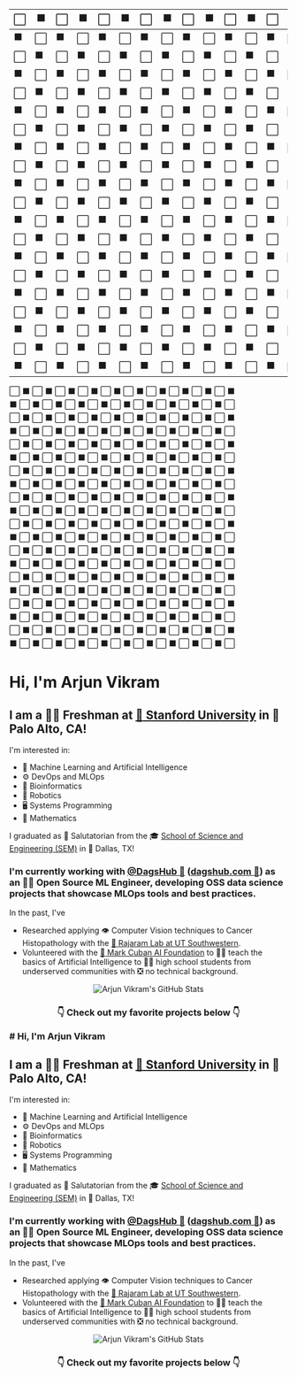 | :white_large_square: | :black_large_square: | :white_large_square: | :black_large_square: | :white_large_square: | :black_large_square: | :white_large_square: | :black_large_square: | :white_large_square: | :black_large_square: | :white_large_square: | :black_large_square: | :white_large_square: | :black_large_square: | :white_large_square: | :black_large_square: | :white_large_square: | :black_large_square: | :white_large_square: | :black_large_square: |
| -------------------- | -------------------- | -------------------- | -------------------- | -------------------- | -------------------- | -------------------- | -------------------- | -------------------- | -------------------- | -------------------- | -------------------- | -------------------- | -------------------- | -------------------- | -------------------- | -------------------- | -------------------- | -------------------- | -------------------- |
| :black_large_square: | :white_large_square: | :black_large_square: | :white_large_square: | :black_large_square: | :white_large_square: | :black_large_square: | :white_large_square: | :black_large_square: | :white_large_square: | :black_large_square: | :white_large_square: | :black_large_square: | :white_large_square: | :black_large_square: | :white_large_square: | :black_large_square: | :white_large_square: | :black_large_square: | :white_large_square: |
| :white_large_square: | :black_large_square: | :white_large_square: | :black_large_square: | :white_large_square: | :black_large_square: | :white_large_square: | :black_large_square: | :white_large_square: | :black_large_square: | :white_large_square: | :black_large_square: | :white_large_square: | :black_large_square: | :white_large_square: | :black_large_square: | :white_large_square: | :black_large_square: | :white_large_square: | :black_large_square: |
| :black_large_square: | :white_large_square: | :black_large_square: | :white_large_square: | :black_large_square: | :white_large_square: | :black_large_square: | :white_large_square: | :black_large_square: | :white_large_square: | :black_large_square: | :white_large_square: | :black_large_square: | :white_large_square: | :black_large_square: | :white_large_square: | :black_large_square: | :white_large_square: | :black_large_square: | :white_large_square: |
| :white_large_square: | :black_large_square: | :white_large_square: | :black_large_square: | :white_large_square: | :black_large_square: | :white_large_square: | :black_large_square: | :white_large_square: | :black_large_square: | :white_large_square: | :black_large_square: | :white_large_square: | :black_large_square: | :white_large_square: | :black_large_square: | :white_large_square: | :black_large_square: | :white_large_square: | :black_large_square: |
| :black_large_square: | :white_large_square: | :black_large_square: | :white_large_square: | :black_large_square: | :white_large_square: | :black_large_square: | :white_large_square: | :black_large_square: | :white_large_square: | :black_large_square: | :white_large_square: | :black_large_square: | :white_large_square: | :black_large_square: | :white_large_square: | :black_large_square: | :white_large_square: | :black_large_square: | :white_large_square: |
| :white_large_square: | :black_large_square: | :white_large_square: | :black_large_square: | :white_large_square: | :black_large_square: | :white_large_square: | :black_large_square: | :white_large_square: | :black_large_square: | :white_large_square: | :black_large_square: | :white_large_square: | :black_large_square: | :white_large_square: | :black_large_square: | :white_large_square: | :black_large_square: | :white_large_square: | :black_large_square: |
| :black_large_square: | :white_large_square: | :black_large_square: | :white_large_square: | :black_large_square: | :white_large_square: | :black_large_square: | :white_large_square: | :black_large_square: | :white_large_square: | :black_large_square: | :white_large_square: | :black_large_square: | :white_large_square: | :black_large_square: | :white_large_square: | :black_large_square: | :white_large_square: | :black_large_square: | :white_large_square: |
| :white_large_square: | :black_large_square: | :white_large_square: | :black_large_square: | :white_large_square: | :black_large_square: | :white_large_square: | :black_large_square: | :white_large_square: | :black_large_square: | :white_large_square: | :black_large_square: | :white_large_square: | :black_large_square: | :white_large_square: | :black_large_square: | :white_large_square: | :black_large_square: | :white_large_square: | :black_large_square: |
| :black_large_square: | :white_large_square: | :black_large_square: | :white_large_square: | :black_large_square: | :white_large_square: | :black_large_square: | :white_large_square: | :black_large_square: | :white_large_square: | :black_large_square: | :white_large_square: | :black_large_square: | :white_large_square: | :black_large_square: | :white_large_square: | :black_large_square: | :white_large_square: | :black_large_square: | :white_large_square: |
| :white_large_square: | :black_large_square: | :white_large_square: | :black_large_square: | :white_large_square: | :black_large_square: | :white_large_square: | :black_large_square: | :white_large_square: | :black_large_square: | :white_large_square: | :black_large_square: | :white_large_square: | :black_large_square: | :white_large_square: | :black_large_square: | :white_large_square: | :black_large_square: | :white_large_square: | :black_large_square: |
| :black_large_square: | :white_large_square: | :black_large_square: | :white_large_square: | :black_large_square: | :white_large_square: | :black_large_square: | :white_large_square: | :black_large_square: | :white_large_square: | :black_large_square: | :white_large_square: | :black_large_square: | :white_large_square: | :black_large_square: | :white_large_square: | :black_large_square: | :white_large_square: | :black_large_square: | :white_large_square: |
| :white_large_square: | :black_large_square: | :white_large_square: | :black_large_square: | :white_large_square: | :black_large_square: | :white_large_square: | :black_large_square: | :white_large_square: | :black_large_square: | :white_large_square: | :black_large_square: | :white_large_square: | :black_large_square: | :white_large_square: | :black_large_square: | :white_large_square: | :black_large_square: | :white_large_square: | :black_large_square: |
| :black_large_square: | :white_large_square: | :black_large_square: | :white_large_square: | :black_large_square: | :white_large_square: | :black_large_square: | :white_large_square: | :black_large_square: | :white_large_square: | :black_large_square: | :white_large_square: | :black_large_square: | :white_large_square: | :black_large_square: | :white_large_square: | :black_large_square: | :white_large_square: | :black_large_square: | :white_large_square: |
| :white_large_square: | :black_large_square: | :white_large_square: | :black_large_square: | :white_large_square: | :black_large_square: | :white_large_square: | :black_large_square: | :white_large_square: | :black_large_square: | :white_large_square: | :black_large_square: | :white_large_square: | :black_large_square: | :white_large_square: | :black_large_square: | :white_large_square: | :black_large_square: | :white_large_square: | :black_large_square: |
| :black_large_square: | :white_large_square: | :black_large_square: | :white_large_square: | :black_large_square: | :white_large_square: | :black_large_square: | :white_large_square: | :black_large_square: | :white_large_square: | :black_large_square: | :white_large_square: | :black_large_square: | :white_large_square: | :black_large_square: | :white_large_square: | :black_large_square: | :white_large_square: | :black_large_square: | :white_large_square: |
| :white_large_square: | :black_large_square: | :white_large_square: | :black_large_square: | :white_large_square: | :black_large_square: | :white_large_square: | :black_large_square: | :white_large_square: | :black_large_square: | :white_large_square: | :black_large_square: | :white_large_square: | :black_large_square: | :white_large_square: | :black_large_square: | :white_large_square: | :black_large_square: | :white_large_square: | :black_large_square: |
| :black_large_square: | :white_large_square: | :black_large_square: | :white_large_square: | :black_large_square: | :white_large_square: | :black_large_square: | :white_large_square: | :black_large_square: | :white_large_square: | :black_large_square: | :white_large_square: | :black_large_square: | :white_large_square: | :black_large_square: | :white_large_square: | :black_large_square: | :white_large_square: | :black_large_square: | :white_large_square: |
| :white_large_square: | :black_large_square: | :white_large_square: | :black_large_square: | :white_large_square: | :black_large_square: | :white_large_square: | :black_large_square: | :white_large_square: | :black_large_square: | :white_large_square: | :black_large_square: | :white_large_square: | :black_large_square: | :white_large_square: | :black_large_square: | :white_large_square: | :black_large_square: | :white_large_square: | :black_large_square: |
| :black_large_square: | :white_large_square: | :black_large_square: | :white_large_square: | :black_large_square: | :white_large_square: | :black_large_square: | :white_large_square: | :black_large_square: | :white_large_square: | :black_large_square: | :white_large_square: | :black_large_square: | :white_large_square: | :black_large_square: | :white_large_square: | :black_large_square: | :white_large_square: | :black_large_square: | :white_large_square: |

:white_large_square:  :black_large_square:  :white_large_square:  :black_large_square:  :white_large_square:  :black_large_square:  :white_large_square:  :black_large_square:  :white_large_square:  :black_large_square:  :white_large_square:  :black_large_square:  :white_large_square:  :black_large_square:  :white_large_square:  :black_large_square:  :white_large_square:  :black_large_square:  :white_large_square:  :black_large_square:  
:black_large_square:  :white_large_square:  :black_large_square:  :white_large_square:  :black_large_square:  :white_large_square:  :black_large_square:  :white_large_square:  :black_large_square:  :white_large_square:  :black_large_square:  :white_large_square:  :black_large_square:  :white_large_square:  :black_large_square:  :white_large_square:  :black_large_square:  :white_large_square:  :black_large_square:  :white_large_square:  
:white_large_square:  :black_large_square:  :white_large_square:  :black_large_square:  :white_large_square:  :black_large_square:  :white_large_square:  :black_large_square:  :white_large_square:  :black_large_square:  :white_large_square:  :black_large_square:  :white_large_square:  :black_large_square:  :white_large_square:  :black_large_square:  :white_large_square:  :black_large_square:  :white_large_square:  :black_large_square:  
:black_large_square:  :white_large_square:  :black_large_square:  :white_large_square:  :black_large_square:  :white_large_square:  :black_large_square:  :white_large_square:  :black_large_square:  :white_large_square:  :black_large_square:  :white_large_square:  :black_large_square:  :white_large_square:  :black_large_square:  :white_large_square:  :black_large_square:  :white_large_square:  :black_large_square:  :white_large_square:  
:white_large_square:  :black_large_square:  :white_large_square:  :black_large_square:  :white_large_square:  :black_large_square:  :white_large_square:  :black_large_square:  :white_large_square:  :black_large_square:  :white_large_square:  :black_large_square:  :white_large_square:  :black_large_square:  :white_large_square:  :black_large_square:  :white_large_square:  :black_large_square:  :white_large_square:  :black_large_square:  
:black_large_square:  :white_large_square:  :black_large_square:  :white_large_square:  :black_large_square:  :white_large_square:  :black_large_square:  :white_large_square:  :black_large_square:  :white_large_square:  :black_large_square:  :white_large_square:  :black_large_square:  :white_large_square:  :black_large_square:  :white_large_square:  :black_large_square:  :white_large_square:  :black_large_square:  :white_large_square:  
:white_large_square:  :black_large_square:  :white_large_square:  :black_large_square:  :white_large_square:  :black_large_square:  :white_large_square:  :black_large_square:  :white_large_square:  :black_large_square:  :white_large_square:  :black_large_square:  :white_large_square:  :black_large_square:  :white_large_square:  :black_large_square:  :white_large_square:  :black_large_square:  :white_large_square:  :black_large_square:  
:black_large_square:  :white_large_square:  :black_large_square:  :white_large_square:  :black_large_square:  :white_large_square:  :black_large_square:  :white_large_square:  :black_large_square:  :white_large_square:  :black_large_square:  :white_large_square:  :black_large_square:  :white_large_square:  :black_large_square:  :white_large_square:  :black_large_square:  :white_large_square:  :black_large_square:  :white_large_square:  
:white_large_square:  :black_large_square:  :white_large_square:  :black_large_square:  :white_large_square:  :black_large_square:  :white_large_square:  :black_large_square:  :white_large_square:  :black_large_square:  :white_large_square:  :black_large_square:  :white_large_square:  :black_large_square:  :white_large_square:  :black_large_square:  :white_large_square:  :black_large_square:  :white_large_square:  :black_large_square:  
:black_large_square:  :white_large_square:  :black_large_square:  :white_large_square:  :black_large_square:  :white_large_square:  :black_large_square:  :white_large_square:  :black_large_square:  :white_large_square:  :black_large_square:  :white_large_square:  :black_large_square:  :white_large_square:  :black_large_square:  :white_large_square:  :black_large_square:  :white_large_square:  :black_large_square:  :white_large_square:  
:white_large_square:  :black_large_square:  :white_large_square:  :black_large_square:  :white_large_square:  :black_large_square:  :white_large_square:  :black_large_square:  :white_large_square:  :black_large_square:  :white_large_square:  :black_large_square:  :white_large_square:  :black_large_square:  :white_large_square:  :black_large_square:  :white_large_square:  :black_large_square:  :white_large_square:  :black_large_square:  
:black_large_square:  :white_large_square:  :black_large_square:  :white_large_square:  :black_large_square:  :white_large_square:  :black_large_square:  :white_large_square:  :black_large_square:  :white_large_square:  :black_large_square:  :white_large_square:  :black_large_square:  :white_large_square:  :black_large_square:  :white_large_square:  :black_large_square:  :white_large_square:  :black_large_square:  :white_large_square:  
:white_large_square:  :black_large_square:  :white_large_square:  :black_large_square:  :white_large_square:  :black_large_square:  :white_large_square:  :black_large_square:  :white_large_square:  :black_large_square:  :white_large_square:  :black_large_square:  :white_large_square:  :black_large_square:  :white_large_square:  :black_large_square:  :white_large_square:  :black_large_square:  :white_large_square:  :black_large_square:  
:black_large_square:  :white_large_square:  :black_large_square:  :white_large_square:  :black_large_square:  :white_large_square:  :black_large_square:  :white_large_square:  :black_large_square:  :white_large_square:  :black_large_square:  :white_large_square:  :black_large_square:  :white_large_square:  :black_large_square:  :white_large_square:  :black_large_square:  :white_large_square:  :black_large_square:  :white_large_square:  
:white_large_square:  :black_large_square:  :white_large_square:  :black_large_square:  :white_large_square:  :black_large_square:  :white_large_square:  :black_large_square:  :white_large_square:  :black_large_square:  :white_large_square:  :black_large_square:  :white_large_square:  :black_large_square:  :white_large_square:  :black_large_square:  :white_large_square:  :black_large_square:  :white_large_square:  :black_large_square:  
:black_large_square:  :white_large_square:  :black_large_square:  :white_large_square:  :black_large_square:  :white_large_square:  :black_large_square:  :white_large_square:  :black_large_square:  :white_large_square:  :black_large_square:  :white_large_square:  :black_large_square:  :white_large_square:  :black_large_square:  :white_large_square:  :black_large_square:  :white_large_square:  :black_large_square:  :white_large_square:  
:white_large_square:  :black_large_square:  :white_large_square:  :black_large_square:  :white_large_square:  :black_large_square:  :white_large_square:  :black_large_square:  :white_large_square:  :black_large_square:  :white_large_square:  :black_large_square:  :white_large_square:  :black_large_square:  :white_large_square:  :black_large_square:  :white_large_square:  :black_large_square:  :white_large_square:  :black_large_square:  
:black_large_square:  :white_large_square:  :black_large_square:  :white_large_square:  :black_large_square:  :white_large_square:  :black_large_square:  :white_large_square:  :black_large_square:  :white_large_square:  :black_large_square:  :white_large_square:  :black_large_square:  :white_large_square:  :black_large_square:  :white_large_square:  :black_large_square:  :white_large_square:  :black_large_square:  :white_large_square:  
:white_large_square:  :black_large_square:  :white_large_square:  :black_large_square:  :white_large_square:  :black_large_square:  :white_large_square:  :black_large_square:  :white_large_square:  :black_large_square:  :white_large_square:  :black_large_square:  :white_large_square:  :black_large_square:  :white_large_square:  :black_large_square:  :white_large_square:  :black_large_square:  :white_large_square:  :black_large_square:  
:black_large_square:  :white_large_square:  :black_large_square:  :white_large_square:  :black_large_square:  :white_large_square:  :black_large_square:  :white_large_square:  :black_large_square:  :white_large_square:  :black_large_square:  :white_large_square:  :black_large_square:  :white_large_square:  :black_large_square:  :white_large_square:  :black_large_square:  :white_large_square:  :black_large_square:  :white_large_square:

# Hi, I'm Arjun Vikram

## I am a :biking_man: Freshman at [:evergreen_tree: Stanford University](https://cs.stanford.edu/) in :round_pushpin:Palo Alto, CA! 

I'm interested in:

- :brain: Machine Learning and Artificial Intelligence
- :gear: DevOps and MLOps
- :dna: Bioinformatics
- :robot: Robotics
- :desktop_computer: Systems Programming
- :abacus: Mathematics

I graduated as :2nd_place_medal: Salutatorian from the :mortar_board: [School of Science and Engineering (SEM)](https://www.semagnet.org/) in :cowboy_hat_face: Dallas, TX!

### I'm currently working with [@DagsHub :dog:](https://github.com/dagshub) ([dagshub.com :paw_prints:](https://dagshub.com/)) as an :man_technologist: Open Source ML Engineer, developing OSS data science projects that showcase MLOps tools and best practices.

In the past, I've

- Researched applying :eye: Computer Vision techniques to Cancer Histopathology with the [:test_tube: Rajaram Lab at UT Southwestern](https://www.rajaramlab.org/).
- Volunteered with the [:basketball: Mark Cuban AI Foundation](https://markcubancompanies.com/projects/ai-bootcamps/) to :man_teacher: teach the basics of Artificial Intelligence to :woman_student: high school students from underserved communities with :negative_squared_cross_mark: no technical background.

<p align="center">
  <img src="https://github-readme-stats.vercel.app/api?username=arjvik&include_all_commits=true&count_private=true&show_icons=true&bg_color=30,e96443,904e95&title_color=fff&text_color=fff&icon_color=ffff00&border_radius=20&hide_border=true" alt="Arjun Vikram's GitHub Stats"/>
</p>

### <p align="center"> :point_down: Check out my favorite projects below :point_down: </p># Hi, I'm Arjun Vikram

## I am a :biking_man: Freshman at [:evergreen_tree: Stanford University](https://cs.stanford.edu/) in :round_pushpin:Palo Alto, CA! 

I'm interested in:

- :brain: Machine Learning and Artificial Intelligence
- :gear: DevOps and MLOps
- :dna: Bioinformatics
- :robot: Robotics
- :desktop_computer: Systems Programming
- :abacus: Mathematics

I graduated as :2nd_place_medal: Salutatorian from the :mortar_board: [School of Science and Engineering (SEM)](https://www.semagnet.org/) in :cowboy_hat_face: Dallas, TX!

### I'm currently working with [@DagsHub :dog:](https://github.com/dagshub) ([dagshub.com :paw_prints:](https://dagshub.com/)) as an :man_technologist: Open Source ML Engineer, developing OSS data science projects that showcase MLOps tools and best practices.

In the past, I've

- Researched applying :eye: Computer Vision techniques to Cancer Histopathology with the [:test_tube: Rajaram Lab at UT Southwestern](https://www.rajaramlab.org/).
- Volunteered with the [:basketball: Mark Cuban AI Foundation](https://markcubancompanies.com/projects/ai-bootcamps/) to :man_teacher: teach the basics of Artificial Intelligence to :woman_student: high school students from underserved communities with :negative_squared_cross_mark: no technical background.

<p align="center">
  <img src="https://github-readme-stats.vercel.app/api?username=arjvik&include_all_commits=true&count_private=true&show_icons=true&bg_color=30,e96443,904e95&title_color=fff&text_color=fff&icon_color=ffff00&border_radius=20&hide_border=true" alt="Arjun Vikram's GitHub Stats"/>
</p>

### <p align="center"> :point_down: Check out my favorite projects below :point_down: </p>
